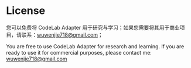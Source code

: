 # License

您可以免费将 CodeLab Adapter 用于研究与学习；如果您需要将其用于商业项目，请联系：wuwenjie718@gmail.com；


You are free to use CodeLab Adapter for research and learning. If you are ready to use it for commercial purposes, please contact me: wuwenjie718@gmail.com
